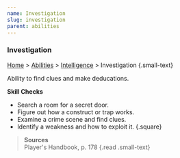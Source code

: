 ```yaml
---
name: Investigation
slug: investigation
parent: abilities
---
```

### Investigation
[Home](dm-operations-center) > [Abilities](abilities) > [Intelligence](intelligence) > Investigation {.small-text}

Ability to find clues and make deducations.

**Skill Checks**<br/>
- Search a room for a secret door.
- Figure out how a construct or trap works.
- Examine a crime scene and find clues.
- Identify a weakness and how to exploit it.
{.square}

> **Sources** <br/>
> Player's Handbook, p. 178
{.read .small-text}


